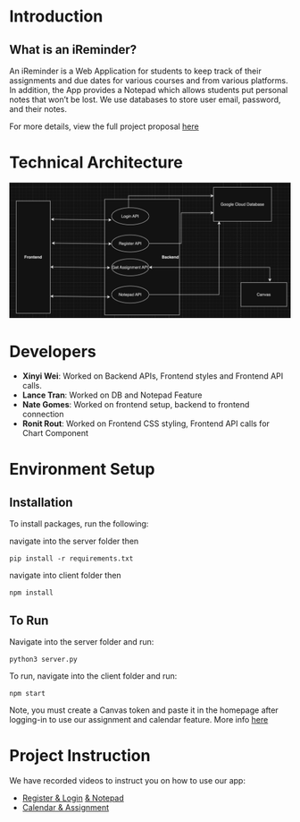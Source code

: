 # Introduction

## What is an iReminder?

An iReminder is a Web Application for students to keep track of their assignments and due dates for various courses and from various platforms. In addition, the App provides a Notepad which allows students put personal notes that won’t be lost. We use databases to store user email, password, and their notes.

For more details, view the full project proposal [here](https://docs.google.com/document/d/1sZEiNDRo9mD-cQhwU86gJmU_nhVkkMKbc-axWpiCEWY/edit#heading=h.qougbnz1fcec)

# Technical Architecture

![iReminder Technical Architecture](project-arch.png)

# Developers

- **Xinyi Wei**: Worked on Backend APIs, Frontend styles and Frontend API calls.
- **Lance Tran**: Worked on DB and Notepad Feature
- **Nate Gomes**: Worked on frontend setup, backend to frontend connection
- **Ronit Rout**: Worked on Frontend CSS styling, Frontend API calls for Chart Component

# Environment Setup

## Installation

To install packages, run the following:

navigate into the server folder then

```
pip install -r requirements.txt
```

navigate into client folder then

```
npm install
```

## To Run

Navigate into the server folder and run:

```
python3 server.py
```

To run, navigate into the client folder and run:

```
npm start
```

Note, you must create a Canvas token and paste it in the homepage after logging-in to use our assignment and calendar feature. More info [here](https://kb.iu.edu/d/aaja#:~:text=Log%20into%20Canvas%20and%2C%20on,fill%20out%20all%20required%20information.)

# Project Instruction

We have recorded videos to instruct you on how to use our app:

- [Register & Login](https://drive.google.com/file/d/1QopixejBlKoOQWdTRDvQMA9aZn7zvkY2/view?resourcekey) [& Notepad](https://drive.google.com/file/d/1ZKOgcqnKOKxAlkWlna4sadMTOG-Oyhc0/view?resourcekey)
- [Calendar & Assignment](https://drive.google.com/file/d/1XzjLqauf-4FZ6S45Bzc9FYcoAy3MWI9w/view?resourcekey)
